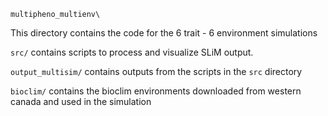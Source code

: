 `multipheno_multienv\`

This directory contains the code for the 6 trait - 6 environment simulations

`src/` contains scripts to process and visualize SLiM output. 

`output_multisim/` contains outputs from the scripts in the `src` directory

`bioclim/` contains the bioclim environments downloaded from western canada and used in the simulation
